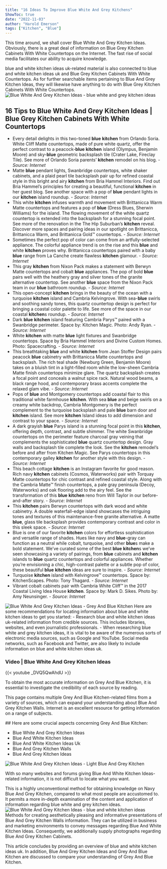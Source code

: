 ```yaml
---
title: "16 Ideas To Improve Blue White And Grey Kitchens"
ShowToc: true 
date: "2022-11-03"
author: "Harold Emerson" 
tags: ["Kitchen", "Blue"]
---
```


	
This time around, we shall cover Blue White And Grey Kitchen Ideas. Obviously, there is a great deal of information on Blue Grey Kitchen Cabinets With White Countertops on the Internet. The fast rise of social media facilitates our ability to acquire knowledge.

blue and white kitchen ideas uk-related material is also connected to blue and white kitchen ideas uk and Blue Grey Kitchen Cabinets With White Countertops. As for further searchable items pertaining to Blue And Grey Kitchen Ideas, they will likewise have anything to do with Blue Grey Kitchen Cabinets With White Countertops.
<img loading="lazy" src="https://i.pinimg.com/736x/a8/cc/fb/a8ccfbf771dab6380236513d3d23dda4.jpg" onerror="this.onerror=null;this.src='https://blogger.googleusercontent.com/img/a/AVvXsEhe7F7TRXHtjiKvHb5vS7DmnxvpHiDyoYyYvm1nHB3Qp2_w3BnM6A2eq4v7FYxCC9bfZt3a9vIMtAYEKUiaDQbHMg-ViyGmRIj39MLp0bGFfgfYw1Dc9q_H-T0wiTm3l0Uq42dETrN9eC8aGJ9_IORZsxST1AcLR7np1koOfcc7tnHa4S8Mwz_xD9d0=s16000';" alt="Blue White And Grey Kitchen Ideas - blue white and grey kitchen ideas" >

## 16 Tips to Blue White And Grey Kitchen Ideas | Blue Grey Kitchen Cabinets With White Countertops
-   Every detail delights in this two-toned **blue** **kitchen** from Orlando Soria. White Cliff Matte countertops, made of pure white quartz, offer the perfect contrast to a peacock-**blue** **kitchen** island (Olympus, Benjamin Moore) and sky-**blue** geometric backsplash tile (Crater Lake, Fireclay Tile). See more of Orlando Soria parents’ **kitchen** remodel on his blog. - <cite>Source: Internet</cite>
-   Matte **blue** pendant lights, Swanbridge countertops, white shaker cabinets, and a plaid pearl tile backsplash pair up for refined coastal style in this bright and airy **kitchen** from Bria Hammel Interiors. Find out Bria Hammel’s principles for creating a beautiful, functional **kitchen** in her guest blog. See another space with a pop of **blue** pendant lights in our **kitchen** island roundup. - <cite>Source: Internet</cite>
-   This white **kitchen** infuses warmth and movement with Brittanicca Warm Matte countertops and features a pop of **blue** (Dress Blues, Sherwin Williams) for the island. The flowing movement of the white quartz countertop is extended into the backsplash for a stunning focal point. See more of the renovation in the The Hip Suburban’s **kitchen** reveal. Discover more spaces and pairing ideas in our spotlight on Brittanicca, Brittanicca Warm, and Brittanicca Gold™ countertops. - <cite>Source: Internet</cite>
-   Sometimes the perfect pop of color can come from an artfully-selected appliance. The colorful appliance trend is on the rise and this **blue** and white **kitchen** proves why. Brittanicca countertops paired with a baby **blue** range from La Canche create flawless **kitchen** glamour. - <cite>Source: Internet</cite>
-   This gray **kitchen** from Nixon Pack makes a statement with Berwyn Matte countertops and cobalt **blue** appliances. The pop of bold **blue** pairs well with the heathery gray and silver tones of the granite alternative countertop. See another **blue** space from the Nixon Pack team in our **blue** bathroom roundup. - <cite>Source: Internet</cite>
-   This open-concept **kitchen** brings in the beauty of the ocean with a turquoise **kitchen** island and Cambria Kelvingrove. With sea-**blue** swirls and soothing sandy tones, this quartz countertop design is perfect for bringing a coastal color palette to life. See more of the space in our coastal **kitchen**s roundup. - <cite>Source: Internet</cite>
-   Dark **blue** **kitchen** island featuring Cambria Parys™ paired with a Swanbridge perimeter. Space by: Kitchen Magic. Photo: Andy Ryan. - <cite>Source: Internet</cite>
-   White **kitchen** with matte **blue** light fixtures and Swanbridge countertops. Space by Bria Hammel Interiors and Divine Custom Homes. Photo: Spacecrafting. - <cite>Source: Internet</cite>
-   This breathtaking **blue** and white **kitchen** from Jean Stoffer Design pairs peacock **blue** cabinetry with Brittanicca Matte countertops and backsplash. The rich teal shade (Newburg Green, Benjamin Moore) takes on a bluish tint in a light-filled room while the low-sheen Cambria Matte finish countertops minimize glare. The quartz backsplash creates a focal point and conceals a walnut spice rack. Natural wood beams, a black range hood, and contemporary brass accents complete the relaxed glam vibe. - <cite>Source: Internet</cite>
-   Pops of **blue** and Montgomery countertops add coastal flair to this traditional white farmhouse **kitchen**. With sea **blue** and beige swirls on a creamy white backdrop, Cambria Montgomery is the perfect complement to the turquoise backsplash and pale **blue** barn door and **kitchen** island. See more **kitchen** Island ideas to add dimension and contrast to your space. - <cite>Source: Internet</cite>
-   A dark grayish **blue** Parys island is a stunning focal point in this **kitchen**, offering depth, contrast, and subtle shimmer. The white Swanbridge countertops on the perimeter feature charcoal gray veining that complements the sophisticated **blue** quartz countertop design. Gray walls and backsplash tile complete the look. See the **kitchen** remodel’s before and after from Kitchen Magic. See Parys countertops in this contemporary galley **kitchen** for another style with this design. - <cite>Source: Internet</cite>
-   This beach cottage **kitchen** is an Instagram favorite for good reason. Rich navy **kitchen** cabinets (Cosmos, Waterworks) pair with Torquay Matte countertops for chic contrast and refined coastal style. Along with the Cambria Matte™ finish countertops, a pale gray peninsula (Decoy, Waterworks) and oak flooring add to the airy feel. See the transformation of this **blue** **kitchen** reno from Will Taylor in our before-and-after story. - <cite>Source: Internet</cite>
-   This **kitchen** pairs Berwyn countertops with dark wood and white cabinetry. A double waterfall-edge island showcases the intriguing tones and textures of this maintenance-free granite alternative. A matte **blue**, glass tile backsplash provides contemporary contrast and color in this sleek space. - <cite>Source: Internet</cite>
-   Blue is one of our favorite **kitchen** colors for effortless sophistication and versatile range of shades. Hues like navy and **blue**-gray can function as a neutral while cobalt, turquoise, and other **blue**s make a bold statement. We’ve curated some of the best **blue** **kitchen**s we’ve seen showcasing a variety of pairings, from **blue** cabinets and **kitchen** islands to **blue** quartz countertops and colorful appliances. Whether you’re envisioning a chic, high-contrast palette or a subtle pop of color, these beautiful **blue** **kitchen** ideas are sure to inspire. - <cite>Source: Internet</cite>
-   Turquoise **kitchen** island with Kelvingrove™ countertops. Space by: KitchenScapes. Photo: Tony Thagard. - <cite>Source: Internet</cite>
-   Vibrant cobalt cabinets pair with Cambria White Cliff™ in the 2017 Coastal Living Idea House **kitchen**. Space by: Mark D. Sikes. Photo by: Amy Neunsinger. - <cite>Source: Internet</cite>


<img loading="lazy" src="https://i.pinimg.com/736x/4f/cb/6f/4fcb6f4e31fc9d0d0f1de7abdc470d36.jpg" onerror="this.onerror=null;this.src='https://blogger.googleusercontent.com/img/a/AVvXsEhe7F7TRXHtjiKvHb5vS7DmnxvpHiDyoYyYvm1nHB3Qp2_w3BnM6A2eq4v7FYxCC9bfZt3a9vIMtAYEKUiaDQbHMg-ViyGmRIj39MLp0bGFfgfYw1Dc9q_H-T0wiTm3l0Uq42dETrN9eC8aGJ9_IORZsxST1AcLR7np1koOfcc7tnHa4S8Mwz_xD9d0=s16000';" alt="Blue White And Grey Kitchen Ideas - Grey And Blue Kitchen" >
Here are some recommendations for locating information about blue and white kitchen ideas to get you started:
- Research blue and white kitchen ideas uk-related information from credible sources. This includes libraries, websites, and even journalistic professionals.
- When researching blue white and grey kitchen ideas, it is vital to be aware of the numerous sorts of electronic media sources, such as Google and YouTube. Social media networks, such as Facebook and Twitter, are also likely to include information on blue and white kitchen ideas uk.

### Video | Blue White And Grey Kitchen Ideas
{{< youtube _DVQ5QwAhdU >}} 

To obtain the most accurate information on Grey And Blue Kitchen, it is essential to investigate the credibility of each source by reading.

This page contains multiple Grey And Blue Kitchen-related films from a variety of sources, which can expand your understanding about Blue And Grey Kitchen Walls. Internet is an excellent resource for getting information on a range of subjects.
<script async="async" data-cfasync="false" src="//normallydemandedalter.com/fe63df3c5408708b15d8dc3d9b206b31/invoke.js"></script>
<div id="container-fe63df3c5408708b15d8dc3d9b206b31"></div>
## Here are some crucial aspects concerning Grey And Blue Kitchen:

- Blue White And Grey Kitchen Ideas
- Blue And White Kitchen Ideas
- Blue And White Kitchen Ideas Uk
- Blue And Grey Kitchen Walls
- Blue And Grey Kitchen Ideas

 <img loading="lazy" src="http://www.homebunch.net/wp-content/uploads/2018/01/Kitchen-with-Eclipse-Mullion-Cabinets.jpg" onerror="this.onerror=null;this.src='https://blogger.googleusercontent.com/img/a/AVvXsEhe7F7TRXHtjiKvHb5vS7DmnxvpHiDyoYyYvm1nHB3Qp2_w3BnM6A2eq4v7FYxCC9bfZt3a9vIMtAYEKUiaDQbHMg-ViyGmRIj39MLp0bGFfgfYw1Dc9q_H-T0wiTm3l0Uq42dETrN9eC8aGJ9_IORZsxST1AcLR7np1koOfcc7tnHa4S8Mwz_xD9d0=s16000';" alt="Blue White And Grey Kitchen Ideas - Light Blue And Grey Kitchen" >

With so many websites and forums giving Blue And White Kitchen Ideas-related information, it is not difficult to locate what you want.

This is a highly unconventional method for obtaining knowledge on Navy Blue And Grey Kitchen, compared to what most people are accustomed to. It permits a more in-depth examination of the content and application of information regarding blue white and grey kitchen ideas.
<img loading="lazy" src="https://i.pinimg.com/736x/e8/a7/a1/e8a7a19a80360946236c0509ed0c1e8c.jpg" onerror="this.onerror=null;this.src='https://blogger.googleusercontent.com/img/a/AVvXsEhe7F7TRXHtjiKvHb5vS7DmnxvpHiDyoYyYvm1nHB3Qp2_w3BnM6A2eq4v7FYxCC9bfZt3a9vIMtAYEKUiaDQbHMg-ViyGmRIj39MLp0bGFfgfYw1Dc9q_H-T0wiTm3l0Uq42dETrN9eC8aGJ9_IORZsxST1AcLR7np1koOfcc7tnHa4S8Mwz_xD9d0=s16000';" alt="Blue White And Grey Kitchen Ideas - blue and white kitchen ideas" >
Methods for creating aesthetically pleasing and informative presentations of Blue And Grey Kitchen Walls information. They can be utilized in business and marketing environments to convey messages regarding Blue And White Kitchen Ideas. Consequently, we additionally supply photographs regarding Blue And Grey Kitchen Cabinets.

This article concludes by providing an overview of blue and white kitchen ideas uk. In addition, Blue And Grey Kitchen Ideas and Grey And Blue Kitchen are discussed to compare your understanding of Grey And Blue Kitchen.
	
	


